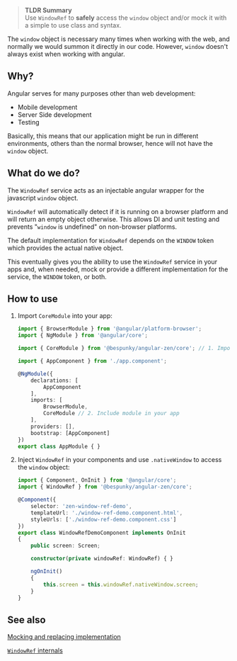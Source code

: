 > **TLDR Summary**  
> Use `WindowRef` to **safely** access the `window` object and/or mock it with a simple to use class and syntax.

The `window` object is necessary many times when working with the web, and normally we would summon it directly in our code. However, `window` doesn't always exist when working with angular. 

## Why?
Angular serves for many purposes other than web development:
- Mobile development
- Server Side development
- Testing

Basically, this means that our application might be run in different environments, others than the normal browser, hence will not have the `window` object.

## What do we do?

The `WindowRef` service acts as an injectable angular wrapper for the javascript `window` object.

`WindowRef` will automatically detect if it is running on a browser platform and will return an empty object otherwise.
This allows DI and unit testing and prevents "`window` is undefined" on non-browser platforms.

The default implementation for `WindowRef` depends on the `WINDOW` token which provides the actual native object.

This eventually gives you the ability to use the `WindowRef` service in your apps and, when needed, mock or provide a different implementation for the service, the `WINDOW` token, or both.

## How to use
1. Import `CoreModule` into your app:
    ```typescript
    import { BrowserModule } from '@angular/platform-browser';
    import { NgModule } from '@angular/core';

    import { CoreModule } from '@bespunky/angular-zen/core'; // 1. Import core module

    import { AppComponent } from './app.component';

    @NgModule({
        declarations: [
            AppComponent
        ],
        imports: [
            BrowserModule,
            CoreModule // 2. Include module in your app
        ],
        providers: [], 
        bootstrap: [AppComponent]
    })
    export class AppModule { }
    ```

2. Inject `WindowRef` in your components and use `.nativeWindow` to access the `window` object:
    ```typescript
    import { Component, OnInit } from '@angular/core';
    import { WindowRef } from '@bespunky/angular-zen/core';

    @Component({
        selector: 'zen-window-ref-demo',
        templateUrl: './window-ref-demo.component.html',
        styleUrls: ['./window-ref-demo.component.css']
    })
    export class WindowRefDemoComponent implements OnInit
    {
        public screen: Screen;

        constructor(private windowRef: WindowRef) { }

        ngOnInit()
        {
            this.screen = this.windowRef.nativeWindow.screen;
        }
    }
    ```

## See also
[Mocking and replacing implementation](WindowRef/Mocking.html)

[`WindowRef` internals](WindowRef/Internals.html)